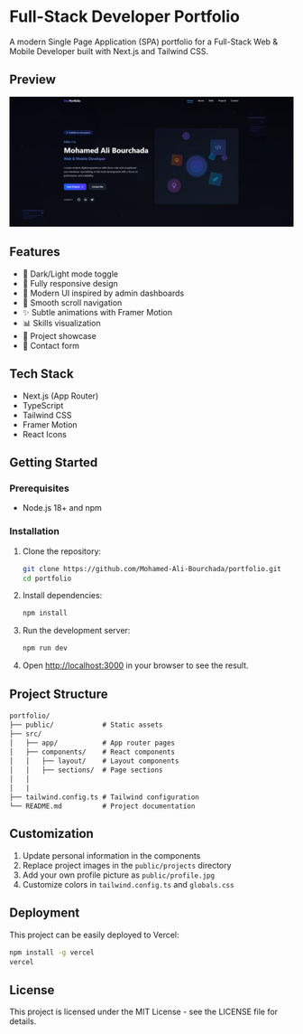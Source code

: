 # Full-Stack Developer Portfolio

A modern Single Page Application (SPA) portfolio for a Full-Stack Web & Mobile Developer built with Next.js and Tailwind CSS.

## Preview

![Portfolio Preview](public/projects/screenshots/portfolio-preview.png)

## Features

- 🌙 Dark/Light mode toggle
- 📱 Fully responsive design
- 🎨 Modern UI inspired by admin dashboards
- 🚀 Smooth scroll navigation
- ✨ Subtle animations with Framer Motion
- 📊 Skills visualization
- 📁 Project showcase
- 📝 Contact form

## Tech Stack

- Next.js (App Router)
- TypeScript
- Tailwind CSS
- Framer Motion
- React Icons

## Getting Started

### Prerequisites

- Node.js 18+ and npm

### Installation

1. Clone the repository:

   ```bash
   git clone https://github.com/Mohamed-Ali-Bourchada/portfolio.git
   cd portfolio
   ```

2. Install dependencies:

   ```bash
   npm install
   ```

3. Run the development server:

   ```bash
   npm run dev
   ```

4. Open [http://localhost:3000](http://localhost:3000) in your browser to see the result.

## Project Structure

```
portfolio/
├── public/            # Static assets
├── src/
│   ├── app/           # App router pages
│   ├── components/    # React components
│   │   ├── layout/    # Layout components
│   │   ├── sections/  # Page sections
│   │
│   |
├── tailwind.config.ts # Tailwind configuration
└── README.md          # Project documentation
```

## Customization

1. Update personal information in the components
2. Replace project images in the `public/projects` directory
3. Add your own profile picture as `public/profile.jpg`
4. Customize colors in `tailwind.config.ts` and `globals.css`

## Deployment

This project can be easily deployed to Vercel:

```bash
npm install -g vercel
vercel
```

## License

This project is licensed under the MIT License - see the LICENSE file for details.
